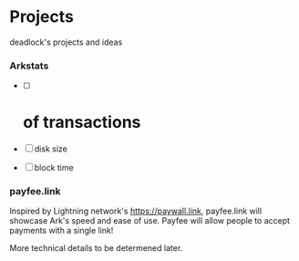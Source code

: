 # Projects
deadlock's projects and ideas


### Arkstats

- [ ] # of transactions
- [ ] disk size
- [ ] block time


### payfee.link

Inspired by Lightning network's https://paywall.link, payfee.link will showcase Ark's speed and ease of use. Payfee will allow people to accept payments with a single link!

More technical details to be determened later.

